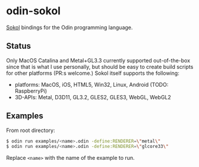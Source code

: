 # odin-sokol

[Sokol](https://github.com/floooh/sokol) bindings for the Odin programming language.

## Status

Only MacOS Catalina and Metal+GL3.3 currently supported out-of-the-box since that is what I use personally, but should be easy to create build scripts for other platforms (PR:s welcome.) Sokol itself supports the following:

- platforms: MacOS, iOS, HTML5, Win32, Linux, Android (TODO: RaspberryPi)
- 3D-APIs: Metal, D3D11, GL3.2, GLES2, GLES3, WebGL, WebGL2

## Examples

From root directory:
```sh
$ odin run examples/<name>.odin -define:RENDERER=\"metal\"
$ odin run examples/<name>.odin -define:RENDERER=\"glcore33\"
```
Replace `<name>` with the name of the example to run.
